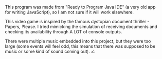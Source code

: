 This program was made from "Ready to Program Java IDE" (a very old app for writing JavaScript), so I am not sure if it will work elsewhere.

This video game is inspired by the famous dystopian document thriller - Papers, Please.
I tried mimicking the simulation of receiving documents and checking its availability through A LOT of console outputs.

There were multiple music embedded into this project, but they were too large (some events will feel odd, this means that there was supposed to be music or some kind of sound coming out). :c
